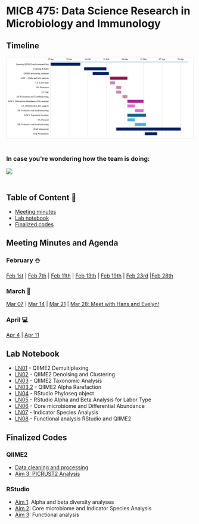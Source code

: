 # MICB 475: Data Science Research in Microbiology and Immunology

## Timeline
<img src= "/Team-proposal/weekly timeline.png">
<br><br> 

### In case you're wondering how the team is doing:

<img src="https://user-images.githubusercontent.com/74038190/212897782-96581536-54a0-4b87-87b4-5e55f95e8a8b.gif" width="300">
<br><br>


## Table of Content 🔖
  * [Meeting minutes](#meeting-minutes-and-agenda)
  * [Lab notebook](#lab-notebook)
  * [Finalized codes](#finalized-codes)


## Meeting Minutes and Agenda
### February ⛄
[Feb 1st](/Meeting_minutes/2025-02-01.md) | [Feb 7th](/Meeting_minutes/2025-02-07.md) | [Feb 11th](/Meeting_minutes/2025-02-11.md) | [Feb 13th](/Meeting_minutes/2025-02-13.md) | [Feb 19th](/Meeting_minutes/2025-02-19.md) | [Feb 23rd](/Meeting_minutes/2025-02-23.md) |[Feb 28th](/Meeting_minutes/2025-02-28.md)
### March 🌸
[Mar 07](/Meeting_minutes/2025-03-07.md) | [Mar 14](/Meeting_minutes/2025-03-14.md) | [Mar 21](/Meeting_minutes/2025-03-21.md) | [Mar 28: Meet with Hans and Evelyn!](/Meeting_minutes/2025-03-28.md)
### April 💻
[Apr 4](/Meeting_minutes/2025-04-04.md) | [Apr 11](/Meeting_minutes/2025-04-11.md)
## Lab Notebook 
 * [LN01](/Lab-notebook/LN01.md) - QIIME2 Demultiplexing
 * [LN02](/Lab-notebook/LN02.md) - QIIME2 Denoising and Clustering
 * [LN03](/Lab-notebook/LN03.md) - QIIME2 Taxonomic Analysis
 * [LN03.2](/Lab-notebook/LN03.2.md) - QIIME2 Alpha Rarefaction
 * [LN04](/Lab-notebook/LN04.md) - RStudio Phyloseq object
 * [LN05](/Lab-notebook/LN05.md) - RStudio Alpha and Beta Analysis for Labor Type
 * [LN06](/Lab-notebook/LN06.md) - Core microbiome and Differential Abundance
 * [LN07](/Lab-notebook/LN07.md) - Indicator Species Analysis
 * [LN08](/Lab-notebook/LN08.md) - Functional analysis RStudio and QIIME2

## Finalized Codes
### QIIME2
 * [Data cleaning and processing](/QIIME2-Analysis/QIIME2-Data-Processing-Script.md)
 * [Aim 3: PICRUST2 Analysis](/QIIME2-Analysis/QIIME2-Data-Processing-Script.txt) 
### RStudio
 * [Aim 1](/RStudio/Aim1): Alpha and beta diversity analyses
 * [Aim 2](/RStudio/Aim2): Core microbiome and Indicator Species Analysis
 * [Aim 3](/RStudio/Aim3): Functional analysis

